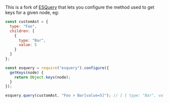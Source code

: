 This is a fork of [ESQuery](https://github.com/estools/esquery) that lets you configure the method used to get keys for a given node, eg:

```js
const customAst = {
  type: "Foo",
  children: [
    {
      type: "Bar",
      value: 5
    }
  ]
};

const esquery = require("esquery").configure({
  getKeys(node) {
    return Object.keys(node);
  }
});

esquery.query(customAst, "Foo > Bar[value=5]"); // [ { type: "Bar", value: 5 } ]
```
